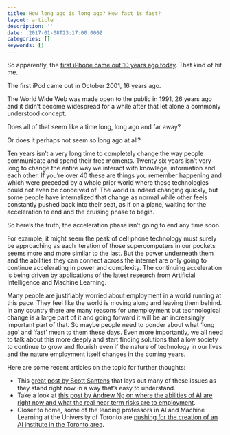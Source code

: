 ```yaml
---
title: How long ago is long ago? How fast is fast?
layout: article
description: ''
date: '2017-01-08T23:17:00.000Z'
categories: []
keywords: []
---
```


So apparently, the [first iPhone came out 10 years ago today](http://www.ctvnews.ca/sci-tech/10-years-ago-steve-jobs-presented-apple-s-first-iphone-1.3232137). That kind of hit me.  

The first iPod came out in October 2001, 16 years ago.  

The World Wide Web was made open to the public in 1991, 26 years ago and it didn’t become widespread for a while after that let alone a commonly understood concept.  

Does all of that seem like a time long, long ago and far away?  

Or does it perhaps not seem so long ago at all?  

Ten years isn’t a very long time to completely change the way people communicate and spend their free moments. Twenty six years isn’t very long to change the entire way we interact with knowlege, information and each other. If you’re over 40 these are things you remember happening and which were preceded by a whole prior world where those technologies could not even be conceived of. The world is indeed changing quickly, but some people have internalized that change as normal while other feels constantly pushed back into their seat, as if on a plane, waiting for the acceleration to end and the cruising phase to begin.  

So here’s the truth, the acceleration phase isn’t going to end any time soon.  

For example, it might seem the peak of cell phone technology must surely be approaching as each iteration of those supercomputers in our pockets seems more and more similar to the last. But the power underneath them and the abilities they can connect across the internet are only going to continue accelerating in power and complexity. The continuing acceleration is being driven by applications of the latest research from Artificial Intelligence and Machine Learning.  

Many people are justifiably worried about employment in a world running at this pace. They feel like the world is moving along and leaving them behind. In any country there are many reasons for unemployment but technological change is a large part of it and going forward it will be an increasingly important part of that. So maybe people need to ponder about what ‘long ago’ and ‘fast’ mean to them these days. Even more importantly, we all need to talk about this more deeply and start finding solutions that allow society to continue to grow and flourish even if the nature of technology in our lives and the nature employment itself changes in the coming years.  

Here are some recent articles on the topic for further thoughts:

*   This [great post by Scott Santens](https://medium.com/basic-income/deep-learning-is-going-to-teach-us-all-the-lesson-of-our-lives-jobs-are-for-machines-7c6442e37a49#.lspt2bely) that lays out many of these issues as they stand right now in a way that’s easy to understand.
*   Take a look at [this post by Andrew Ng on where the abilities of AI are right now and what the real near term risks are to employment](https://hbr.org/2016/11/what-artificial-intelligence-can-and-cant-do-right-now).
*   Closer to home, some of the leading professors in AI and Machine Learning at the University of Toronto are [pushing for the creation of an AI institute in the Toronto area](http://www.theglobeandmail.com/report-on-business/rob-commentary/artificial-intelligence-is-the-future-and-canada-must-seize-it/article33532668/).
